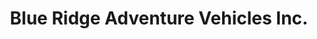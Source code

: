 ---
title: "Blue Ridge Adventure Vehicles Inc."
url: /fairview/blue-ridge-adventure-vehicles-inc/
shop: caravan
---